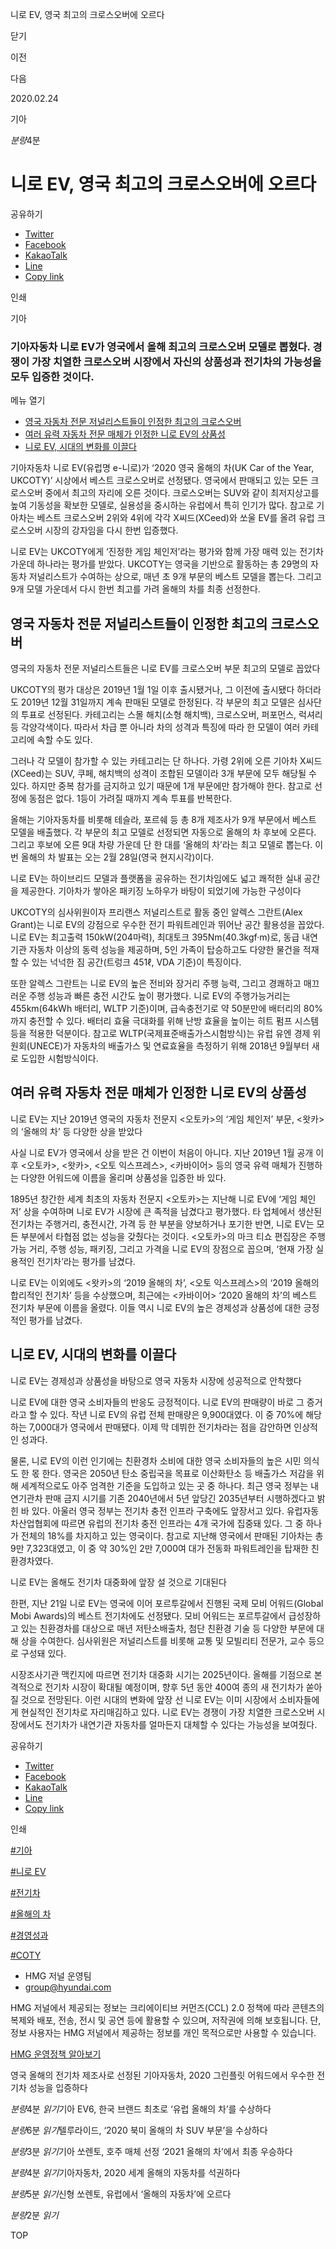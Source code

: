 니로 EV, 영국 최고의 크로스오버에 오르다






닫기

이전

다음

2020.02.24

기아


*분량*4분

# 니로 EV, 영국 최고의 크로스오버에 오르다

공유하기

* [Twitter](# "새창으로 열림")
* [Facebook](# "새창으로 열림")
* [KakaoTalk](# "새창으로 열림")
* [Line](# "새창으로 열림")
* [Copy link](#)

인쇄

기아



### 기아자동차 니로 EV가 영국에서 올해 최고의 크로스오버 모델로 뽑혔다. 경쟁이 가장 치열한 크로스오버 시장에서 자신의 상품성과 전기차의 가능성을 모두 입증한 것이다.

메뉴 열기

* [영국 자동차 전문 저널리스트들이 인정한 최고의 크로스오버](#target2)
* [여러 유력 자동차 전문 매체가 인정한 니로 EV의 상품성](#target7)
* [니로 EV, 시대의 변화를 이끌다](#target10)



기아자동차 니로 EV(유럽명 e-니로)가 ‘2020 영국 올해의 차(UK Car of the Year, UKCOTY)’ 시상에서 베스트 크로스오버로 선정됐다. 영국에서 판매되고 있는 모든 크로스오버 중에서 최고의 자리에 오른 것이다. 크로스오버는 SUV와 같이 최저지상고를 높여 기동성을 확보한 모델로, 실용성을 중시하는 유럽에서 특히 인기가 많다. 참고로 기아차는 베스트 크로스오버 2위와 4위에 각각 X씨드(XCeed)와 쏘울 EV를 올려 유럽 크로스오버 시장의 강자임을 다시 한번 입증했다.

니로 EV는 UKCOTY에게 ‘진정한 게임 체인저’라는 평가와 함께 가장 매력 있는 전기차 가운데 하나라는 평가를 받았다. UKCOTY는 영국을 기반으로 활동하는 총 29명의 자동차 저널리스트가 수여하는 상으로, 매년 초 9개 부문의 베스트 모델을 뽑는다. 그리고 9개 모델 가운데서 다시 한번 최고를 가려 올해의 차를 최종 선정한다.

## 영국 자동차 전문 저널리스트들이 인정한 최고의 크로스오버



영국의 자동차 전문 저널리스트들은 니로 EV를 크로스오버 부문 최고의 모델로 꼽았다



UKCOTY의 평가 대상은 2019년 1월 1일 이후 출시됐거나, 그 이전에 출시됐다 하더라도 2019년 12월 31일까지 계속 판매된 모델로 한정된다. 각 부문의 최고 모델은 심사단의 투표로 선정된다. 카테고리는 스몰 해치(소형 해치백), 크로스오버, 퍼포먼스, 럭셔리 등 각양각색이다. 따라서 차급 뿐 아니라 차의 성격과 특징에 따라 한 모델이 여러 카테고리에 속할 수도 있다.

그러나 각 모델이 참가할 수 있는 카테고리는 단 하나다. 가령 2위에 오른 기아차 X씨드(XCeed)는 SUV, 쿠페, 해치백의 성격이 조합된 모델이라 3개 부문에 모두 해당될 수 있다. 하지만 중복 참가를 금지하고 있기 때문에 1개 부문에만 참가해야 한다. 참고로 선정에 동점은 없다. 1등이 가려질 때까지 계속 투표를 반복한다.

올해는 기아자동차를 비롯해 테슬라, 포르쉐 등 총 8개 제조사가 9개 부문에서 베스트 모델을 배출했다. 각 부문의 최고 모델로 선정되면 자동으로 올해의 차 후보에 오른다. 그리고 후보에 오른 9대 차량 가운데 단 한 대를 ‘올해의 차’라는 최고 모델로 뽑는다. 이번 올해의 차 발표는 오는 2월 28일(영국 현지시각)이다.

니로 EV는 하이브리드 모델과 플랫폼을 공유하는 전기차임에도 넓고 쾌적한 실내 공간을 제공한다. 기아차가 쌓아온 패키징 노하우가 바탕이 되었기에 가능한 구성이다



UKCOTY의 심사위원이자 프리랜스 저널리스트로 활동 중인 알렉스 그란트(Alex Grant)는 니로 EV의 강점으로 우수한 전기 파워트레인과 뛰어난 공간 활용성을 꼽았다. 니로 EV는 최고출력 150kW(204마력), 최대토크 395Nm(40.3kgf·m)로, 동급 내연기관 자동차 이상의 동력 성능을 제공하며, 5인 가족이 탑승하고도 다양한 물건을 적재할 수 있는 넉넉한 짐 공간(트렁크 451ℓ, VDA 기준)이 특징이다.

또한 알렉스 그란트는 니로 EV의 높은 전비와 장거리 주행 능력, 그리고 경쾌하고 매끄러운 주행 성능과 빠른 충전 시간도 높이 평가했다. 니로 EV의 주행가능거리는 455km(64kWh 배터리, WLTP 기준)이며, 급속충전기로 약 50분만에 배터리의 80%까지 충전할 수 있다. 배터리 효율 극대화를 위해 난방 효율을 높이는 히트 펌프 시스템 등을 적용한 덕분이다. 참고로 WLTP(국제표준배출가스시험방식)는 유럽 유엔 경제 위원회(UNECE)가 자동차의 배출가스 및 연료효율을 측정하기 위해 2018년 9월부터 새로 도입한 시험방식이다.

## 여러 유력 자동차 전문 매체가 인정한 니로 EV의 상품성



니로 EV는 지난 2019년 영국의 자동차 전문지 <오토카>의 ‘게임 체인저’ 부문, <왓카>의 ‘올해의 차’ 등 다양한 상을 받았다



사실 니로 EV가 영국에서 상을 받은 건 이번이 처음이 아니다. 지난 2019년 1월 공개 이후 <오토카>, <왓카>, <오토 익스프레스>, <카바이어> 등의 영국 유력 매체가 진행하는 다양한 어워드에 이름을 올리며 상품성을 입증한 바 있다.

1895년 창간한 세계 최초의 자동차 전문지 <오토카>는 지난해 니로 EV에 ‘게임 체인저’ 상을 수여하며 니로 EV가 시장에 큰 족적을 남겼다고 평가했다. 타 업체에서 생산된 전기차는 주행거리, 충전시간, 가격 등 한 부분을 양보하거나 포기한 반면, 니로 EV는 모든 부분에서 타협점 없는 성능을 갖췄다는 것이다. <오토카>의 마크 티쇼 편집장은 주행 가능 거리, 주행 성능, 패키징, 그리고 가격을 니로 EV의 장점으로 꼽으며, ‘현재 가장 실용적인 전기차’라는 평가를 남겼다.

니로 EV는 이외에도 <왓카>의 ‘2019 올해의 차’, <오토 익스프레스>의 ‘2019 올해의 합리적인 전기차’ 등을 수상했으며, 최근에는 <카바이어> ‘2020 올해의 차’의 베스트 전기차 부문에 이름을 올렸다. 이들 역시 니로 EV의 높은 경제성과 상품성에 대한 긍정적인 평가를 남겼다.

## 니로 EV, 시대의 변화를 이끌다



니로 EV는 경제성과 상품성을 바탕으로 영국 자동차 시장에 성공적으로 안착했다



니로 EV에 대한 영국 소비자들의 반응도 긍정적이다. 니로 EV의 판매량이 바로 그 증거라고 할 수 있다. 작년 니로 EV의 유럽 전체 판매량은 9,900대였다. 이 중 70%에 해당하는 7,000대가 영국에서 판매됐다. 이제 막 데뷔한 전기차라는 점을 감안하면 인상적인 성과다.

물론, 니로 EV의 이런 인기에는 친환경차 소비에 대한 영국 소비자들의 높은 시민 의식도 한 몫 한다. 영국은 2050년 탄소 중립국을 목표로 이산화탄소 등 배출가스 저감을 위해 세계적으로도 아주 엄격한 기준을 도입하고 있는 곳 중 하나다. 최근 영국 정부는 내연기관차 판매 금지 시기를 기존 2040년에서 5년 앞당긴 2035년부터 시행하겠다고 밝힌 바 있다. 아울러 영국 정부는 전기차 충전 인프라 구축에도 앞장서고 있다. 유럽자동차산업협회에 따르면 유럽의 전기차 충전 인프라는 4개 국가에 집중돼 있다. 그 중 하나가 전체의 18%를 차지하고 있는 영국이다. 참고로 지난해 영국에서 판매된 기아차는 총 9만 7,323대였고, 이 중 약 30%인 2만 7,000여 대가 전동화 파워트레인을 탑재한 친환경차였다.

니로 EV는 올해도 전기차 대중화에 앞장 설 것으로 기대된다



한편, 지난 21일 니로 EV는 영국에 이어 포르투갈에서 진행된 국제 모비 어워드(Global Mobi Awards)의 베스트 전기차에도 선정됐다. 모비 어워드는 포르투갈에서 급성장하고 있는 친환경차를 대상으로 매년 저탄소배출차, 첨단 친환경 기술 등 다양한 부문에 대해 상을 수여한다. 심사위원은 저널리스트를 비롯해 교통 및 모빌리티 전문가, 교수 등으로 구성돼 있다.

시장조사기관 맥킨지에 따르면 전기차 대중화 시기는 2025년이다. 올해를 기점으로 본격적으로 전기차 시장이 확대될 예정이며, 향후 5년 동안 400여 종의 새 전기차가 쏟아질 것으로 전망된다. 이런 시대의 변화에 앞장 선 니로 EV는 이미 시장에서 소비자들에게 현실적인 전기차로 자리매김하고 있다. 니로 EV는 경쟁이 가장 치열한 크로스오버 시장에서도 전기차가 내연기관 자동차를 얼마든지 대체할 수 있다는 가능성을 보여줬다.



공유하기

* [Twitter](# "새창으로 열림")
* [Facebook](# "새창으로 열림")
* [KakaoTalk](# "새창으로 열림")
* [Line](# "새창으로 열림")
* [Copy link](#)

인쇄

[#기아](/tag/723)

[#니로 EV](/tag/961)

[#전기차](/tag/824)

[#올해의 차](/tag/1592)

[#경영성과](/tag/1602)

[#COTY](/tag/2064)



* HMG 저널 운영팀
* [group@hyundai.com](mailto:group@hyundai.com)

HMG 저널에서 제공되는 정보는 크리에이티브 커먼즈(CCL) 2.0 정책에 따라 콘텐츠의 복제와 배포, 전송, 전시 및 공연 등에 활용할 수 있으며, 저작권에 의해 보호됩니다.
단, 정보 사용자는 HMG 저널에서 제공하는 정보를 개인 목적으로만 사용할 수 있습니다.

[HMG 운영정책 알아보기](/footer/operationRegist)

영국 올해의 전기차 제조사로 선정된 기아자동차, 2020 그린플릿 어워드에서 우수한 전기차 성능을 입증하다

*분량*4분 *읽기*기아 EV6, 한국 브랜드 최초로 ‘유럽 올해의 차’를 수상하다

*분량*6분 *읽기*텔루라이드, ‘2020 북미 올해의 차 SUV 부문’을 수상하다

*분량*3분 *읽기*기아 쏘렌토, 호주 매체 선정 ‘2021 올해의 차’에서 최종 우승하다

*분량*4분 *읽기*기아자동차, 2020 세계 올해의 자동차를 석권하다

*분량*5분 *읽기*신형 쏘렌토, 유럽에서 ‘올해의 자동차’에 오르다

*분량*2분 *읽기*

TOP
